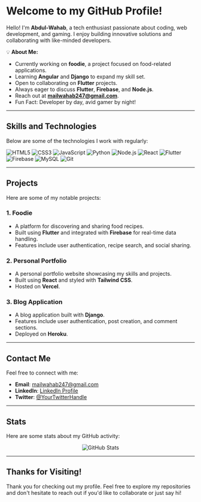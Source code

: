 # Welcome to my GitHub Profile!

Hello! I'm **Abdul-Wahab**, a tech enthusiast passionate about coding, web development, and gaming. I enjoy building innovative solutions and collaborating with like-minded developers.

💡 **About Me:**
- Currently working on **foodie**, a project focused on food-related applications.
- Learning **Angular** and **Django** to expand my skill set.
- Open to collaborating on **Flutter** projects.
- Always eager to discuss **Flutter**, **Firebase**, and **Node.js**.
- Reach out at **mailwahab247@gmail.com**.
- Fun Fact: Developer by day, avid gamer by night!

---

## Skills and Technologies

Below are some of the technologies I work with regularly:

![HTML5](https://img.shields.io/badge/-HTML5-E34F26?style=flat-square&logo=html5&logoColor=white)
![CSS3](https://img.shields.io/badge/-CSS3-1572B6?style=flat-square&logo=css3&logoColor=white)
![JavaScript](https://img.shields.io/badge/-JavaScript-F7DF1E?style=flat-square&logo=javascript&logoColor=black)
![Python](https://img.shields.io/badge/-Python-3776AB?style=flat-square&logo=python&logoColor=white)
![Node.js](https://img.shields.io/badge/-Node.js-339933?style=flat-square&logo=node.js&logoColor=white)
![React](https://img.shields.io/badge/-React-61DAFB?style=flat-square&logo=react&logoColor=black)
![Flutter](https://img.shields.io/badge/-Flutter-02569B?style=flat-square&logo=flutter&logoColor=white)
![Firebase](https://img.shields.io/badge/-Firebase-FFCA28?style=flat-square&logo=firebase&logoColor=black)
![MySQL](https://img.shields.io/badge/-MySQL-4479A1?style=flat-square&logo=mysql&logoColor=white)
![Git](https://img.shields.io/badge/-Git-F05032?style=flat-square&logo=git&logoColor=white)

---

## Projects

Here are some of my notable projects:

### 1. **Foodie**
- A platform for discovering and sharing food recipes.
- Built using **Flutter** and integrated with **Firebase** for real-time data handling.
- Features include user authentication, recipe search, and social sharing.

### 2. **Personal Portfolio**
- A personal portfolio website showcasing my skills and projects.
- Built using **React** and styled with **Tailwind CSS**.
- Hosted on **Vercel**.

### 3. **Blog Application**
- A blog application built with **Django**.
- Features include user authentication, post creation, and comment sections.
- Deployed on **Heroku**.

---

## Contact Me

Feel free to connect with me:

- **Email**: mailwahab247@gmail.com
- **LinkedIn**: [LinkedIn Profile](https://linkedin.com/in/your-linkedin-profile)
- **Twitter**: [@YourTwitterHandle](https://twitter.com/YourTwitterHandle)

---

## Stats

Here are some stats about my GitHub activity:

<p align="center">
  <img src="https://github-readme-stats.vercel.app/api?username=BlackDagger007&show_icons=true&theme=dark" alt="GitHub Stats">
</p>

---

## Thanks for Visiting!

Thank you for checking out my profile. Feel free to explore my repositories and don't hesitate to reach out if you'd like to collaborate or just say hi!
